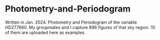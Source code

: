 # Photometry-and-Periodogram
 Written in Jan. 2024. Photometry and Periodogram of the variable HD277660. My groupmates and I capture 896 figures of that sky region. 10 of them are uploaded here as examples.
